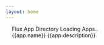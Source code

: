```yaml
---
layout: home
---
```


<div class="container">
<j-box pt="500">
<j-text variant="heading">Flux App Directory</j-text>
</j-box>
<j-box v-if="loading" py="900" align="center">
<j-flex direction="column" a="center" j="center">
<j-text>Loading Apps..</j-text>
<j-spinner></j-spinner>
</j-flex>
</j-box>
<j-box pt="900">
<div class="grid">
<a :href="`/app-library/app?pkg=${app.pkg}`" class="grid-item" v-for="app in apps">
<j-box pb="500">
    <j-icon :name="app.icon"></j-icon>
</j-box>
<j-text variant="heading">{{app.name}}</j-text>
<j-text variant="body">{{app.description}}</j-text>
</a>
</div>
</j-box>
</div>

<style scoped>

.container {
    width: 100%;
    margin: 0 auto;
    padding-left: 1rem;
    padding-right: 1rem;
    max-width: calc(var(--vp-layout-max-width));
}

.grid {
    gap: var(--j-space-500);
    display: grid;
    grid-template-columns: repeat(auto-fill, minmax(260px, 1fr));
}

.grid-item {
    border-radius: var(--j-border-radius-sm);
    box-shadow: var(--j-depth-200);
    cursor: pointer;
    padding: var(--j-space-500);
    border: 1px solid var(--j-color-ui-100);
}

.grid-item:hover {
    border: 1px solid var(--j-color-primary-500);
}

</style>

<script setup lang="ts">
import {onMounted, ref} from 'vue';

const apps = ref([]);
const loading = ref(false);

onMounted(async () => {
    apps.value = await getAllFluxApps();
})

async function getApp(name: string): Promise<FluxApp> {
  const res = await fetch(`https://registry.npmjs.org/${name}`);
  const pkg = await res.json();
  const latest = pkg["dist-tags"].latest;
  const fluxapp = pkg.versions[latest]?.fluxapp;

  return {
    pkg: pkg.name,
    version: latest,
    org: "",
    name: fluxapp?.name || pkg.name,
    description: fluxapp?.description || pkg.description,
    icon: fluxapp?.icon || "",
  };
}

async function getAllFluxApps(): Promise<FluxApp[]> {

  loading.value = true;

  try {

  const res = await fetch(
    "https://registry.npmjs.org/-/v1/search?text=keywords:flux-app"
  );


  const json = await res.json();

  const packages = json.objects.map((o: any) => getApp(o.package.name));

  const resolved = await Promise.all(packages);

  return resolved.filter(p => p.pkg.includes("@fluxapp/"))

  } catch(e) {
    console.log(e)
  } finally {
    loading.value = false
  }

}

</script>
